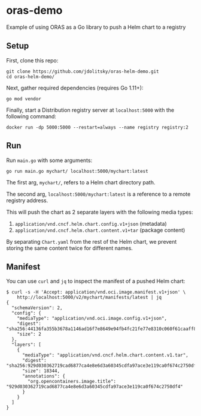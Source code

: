 # oras-demo

Example of using ORAS as a Go library to push a Helm chart to a registry

## Setup

First, clone this repo:

```
git clone https://github.com/jdolitsky/oras-helm-demo.git
cd oras-helm-demo/
```

Next, gather required dependencies (requires Go 1.11+):

```
go mod vendor
```

Finally, start a Distribution registry server at `localhost:5000` with the following command:

```
docker run -dp 5000:5000 --restart=always --name registry registry:2
```

## Run

Run `main.go` with some arguments:

```
go run main.go mychart/ localhost:5000/mychart:latest
```

The first arg, `mychart/`, refers to a Helm chart directory path.

The second arg, `localhost:5000/mychart:latest` is a reference
to a remote registry address.

This will push the chart as 2 separate layers with the following media types:
1. `application/vnd.cncf.helm.chart.config.v1+json` (metadata)
2. `application/vnd.cncf.helm.chart.content.v1+tar` (package content)

By separating `Chart.yaml` from the rest of the Helm chart, we prevent storing the same content twice for different names.

## Manifest

You can use `curl` and `jq` to inspect the manifest of a pushed Helm chart:

```
$ curl -s -H 'Accept: application/vnd.oci.image.manifest.v1+json' \
    http://localhost:5000/v2/mychart/manifests/latest | jq
{
  "schemaVersion": 2,
  "config": {
    "mediaType": "application/vnd.oci.image.config.v1+json",
    "digest": "sha256:44136fa355b3678a1146ad16f7e8649e94fb4fc21fe77e8310c060f61caaff8a",
    "size": 2
  },
  "layers": [
    {
      "mediaType": "application/vnd.cncf.helm.chart.content.v1.tar",
      "digest": "sha256:929d030362719cad6877ca4e8e6d3a60345cdfa97ace3e119ca0f674c2750df4",
      "size": 18344,
      "annotations": {
        "org.opencontainers.image.title": "929d030362719cad6877ca4e8e6d3a60345cdfa97ace3e119ca0f674c2750df4"
      }
    }
  ]
}

```